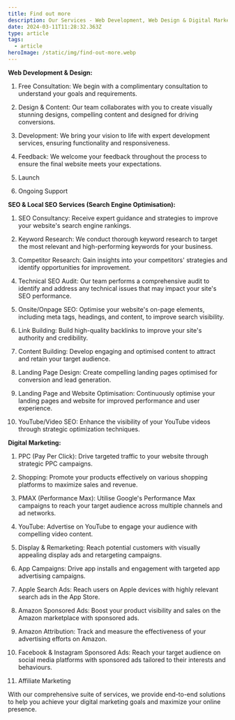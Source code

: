 ```yaml
---
title: Find out more
description: Our Services - Web Development, Web Design & Digital Marketing
date: 2024-03-11T11:28:32.363Z
type: article
tags:
  - article
heroImage: /static/img/find-out-more.webp
---
```

**Web Development & Design:**

1.	Free Consultation: We begin with a complimentary consultation to understand your goals and requirements.

2.	Design & Content: Our team collaborates with you to create visually stunning designs, compelling content and designed for driving conversions.

3.	Development: We bring your vision to life with expert development services, ensuring functionality and responsiveness.

4.	Feedback: We welcome your feedback throughout the process to ensure the final website meets your expectations.

5.	Launch

6.	Ongoing Support

**SEO & Local SEO Services (Search Engine Optimisation):**

1.	SEO Consultancy: Receive expert guidance and strategies to improve your website's search engine rankings.

2.	Keyword Research: We conduct thorough keyword research to target the most relevant and high-performing keywords for your business.

3.	Competitor Research: Gain insights into your competitors' strategies and identify opportunities for improvement.

4.	Technical SEO Audit: Our team performs a comprehensive audit to identify and address any technical issues that may impact your site's SEO performance.

5.	Onsite/Onpage SEO: Optimise your website's on-page elements, including meta tags, headings, and content, to improve search visibility.

6.	Link Building: Build high-quality backlinks to improve your site's authority and credibility.

7.	Content Building: Develop engaging and optimised content to attract and retain your target audience.

8.	Landing Page Design: Create compelling landing pages optimised for conversion and lead generation.

9.	Landing Page and Website Optimisation: Continuously optimise your landing pages and website for improved performance and user experience.

10.	YouTube/Video SEO: Enhance the visibility of your YouTube videos through strategic optimization techniques.

**Digital Marketing:**

1.	PPC (Pay Per Click): Drive targeted traffic to your website through strategic PPC campaigns.

2.	Shopping: Promote your products effectively on various shopping platforms to maximize sales and revenue.

3.	PMAX (Performance Max): Utilise Google's Performance Max campaigns to reach your target audience across multiple channels and ad networks.

4.	YouTube: Advertise on YouTube to engage your audience with compelling video content.

5.	Display & Remarketing: Reach potential customers with visually appealing display ads and retargeting campaigns.

6.	App Campaigns: Drive app installs and engagement with targeted app advertising campaigns.

7.	Apple Search Ads: Reach users on Apple devices with highly relevant search ads in the App Store.

8.	Amazon Sponsored Ads: Boost your product visibility and sales on the Amazon marketplace with sponsored ads.

9.	Amazon Attribution: Track and measure the effectiveness of your advertising efforts on Amazon.

10.	Facebook & Instagram Sponsored Ads: Reach your target audience on social media platforms with sponsored ads tailored to their interests and behaviours.

11.	Affiliate Marketing

With our comprehensive suite of services, we provide end-to-end solutions to help you achieve your digital marketing goals and maximize your online presence.
